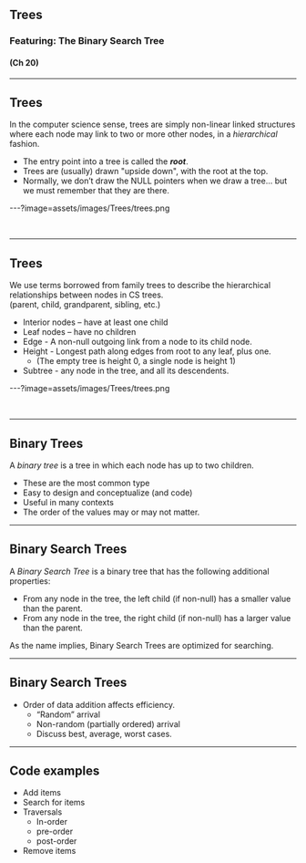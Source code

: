 ## Trees
### Featuring: The Binary Search Tree
#### (Ch 20)

---

## Trees
In the computer science sense, trees are simply non-linear linked structures where each node may link to two or more other nodes, in a _hierarchical_ fashion.

* The entry point into a tree is called the _**root**_.
* Trees are (usually) drawn "upside down", with the root at the top.
* Normally, we don’t draw the NULL pointers when we draw a tree... but we must remember that they are there.


---?image=assets/images/Trees/trees.png

&nbsp;

---

## Trees
We use terms borrowed from family trees to describe the hierarchical relationships between nodes in CS trees.<br />  (parent, child, grandparent, sibling, etc.)

* Interior nodes – have at least one child
* Leaf nodes – have no children
* Edge - A non-null outgoing link from a node to its child node.
* Height - Longest path along edges from root to any leaf, plus one.
    - (The empty tree is height 0, a single node is height 1)
* Subtree - any node in the tree, and all its descendents.

---?image=assets/images/Trees/trees.png

&nbsp;

---

## Binary Trees

A _binary tree_ is a tree in which each node has up to two children.

* These are the most common type
* Easy to design and conceptualize (and code)
* Useful in many contexts
* The order of the values may or may not matter.

---

## Binary Search Trees

A _Binary Search Tree_ is a binary tree that has the following additional properties: 

* From any node in the tree, the left child (if non-null) has a smaller value than the parent.
* From any node in the tree, the right child (if non-null) has a larger value than the parent.

As the name implies, Binary Search Trees are optimized for searching.

---

## Binary Search Trees

* Order of data addition affects efficiency.
    - “Random” arrival
    - Non-random (partially ordered) arrival
    - Discuss best, average, worst cases.

---

## Code examples

* Add items
* Search for items
* Traversals
    - In-order
    - pre-order
    - post-order
* Remove items

